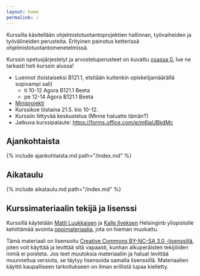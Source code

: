 ```yaml
---
layout: home
permalink: /
---
```


Kurssilla käsitellään ohjelmistotuotantoprojektien hallinnan, työvaiheiden ja työvälineiden perusteita. Erityinen
painotus ketterissä ohjelmistotuotantomenetelmissä. 

Kurssin opetusjärjestelyt ja arvosteluperusteet on kuvattu [osassa 0](/osa0), lue ne tarkasti heti kurssin alussa!

- Luennot (toistaiseksi B121.1, etsitään kuitenkin opiskelijamäärällä sopivampi sali)
  - ti 10-12 Agora B121.1 Beeta 
  - pe 12-14 Agora B121.1 Beeta
- [Miniprojekti](/miniprojekti)
- Kurssikoe tiistaina 21.5. klo 10-12.
- Kurssiin liittyvää keskustelua (Minne haluatte tämän?)
- Jatkuva kurssipalaute: <https://forms.office.com/e/m6iaUBkdMc>

## Ajankohtaista

{% include ajankohtaista.md path="/index.md" %}

## Aikataulu

{% include aikataulu.md path="/index.md" %}

## Kurssimateriaalin tekijä ja lisenssi

Kurssillä käytetään <a href="https://github.com/mluukkai">Matti Luukkaisen</a> ja <a href="https://github.com/Kaltsoon">Kalle Ilveksen</a> Helsinginb yliopistolle kehittämää avointa <a href="https://ohjelmistotuotanto-hy.github.io/">oppimateriaalia</a>, jota on hieman muokattu.

Tämä materiaali on lisensoitu <a rel="license" href="http://creativecommons.org/licenses/by-nc-sa/3.0/">Creative Commons BY-NC-SA 3.0 -lisenssillä</a>, joten voit käyttää ja levittää sitä vapaasti, kunhan alkuperäisten tekijöiden nimiä ei poisteta. Jos teet muutoksia materiaaliin ja haluat levittää muunneltua versiota, se täytyy lisensoida samalla lisenssillä. Materiaalien käyttö kaupalliseen tarkoitukseen on ilman erillistä lupaa kielletty.
